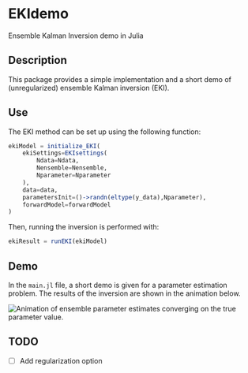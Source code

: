 # EKIdemo
Ensemble Kalman Inversion demo in Julia

## Description

This package provides a simple implementation and a short demo of (unregularized) ensemble Kalman inversion (EKI). 

## Use

The EKI method can be set up using the following function:

```julia
ekiModel = initialize_EKI(
    ekiSettings=EKIsettings(
        Ndata=Ndata,
        Nensemble=Nensemble,
        Nparameter=Nparameter
    ),
    data=data,
    parametersInit=()->randn(eltype(y_data),Nparameter),
    forwardModel=forwardModel
)
```

Then, running the inversion is performed with:

```julia
ekiResult = runEKI(ekiModel)
```

## Demo

In the `main.jl` file, a short demo is given for a parameter estimation problem. The results of the inversion are shown in the animation below.

![Animation of ensemble parameter estimates converging on the true parameter value.](https://github.com/williamjsdavis/EKIdemo/assets/38541020/8245b9f7-561e-47ec-89fa-d1b5f55535e0)

## TODO

 - [ ] Add regularization option

